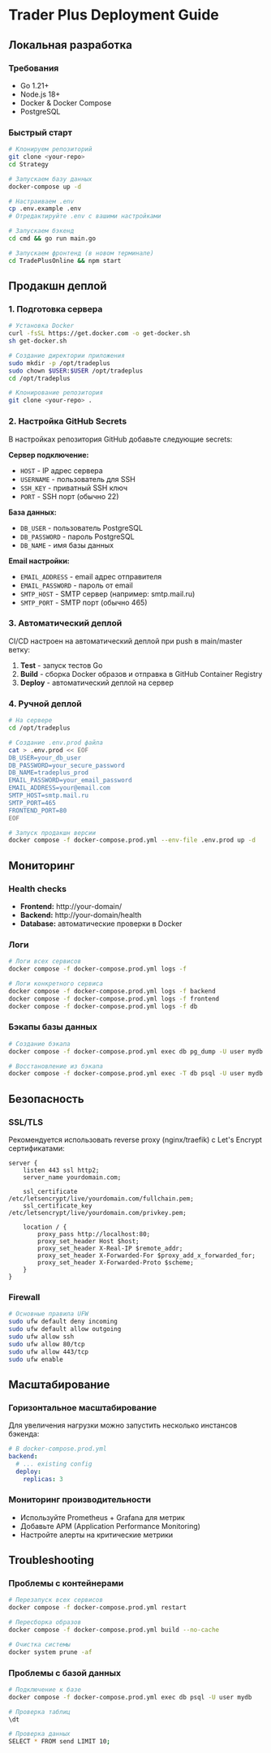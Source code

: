 # Trader Plus Deployment Guide

## Локальная разработка

### Требования
- Go 1.21+
- Node.js 18+
- Docker & Docker Compose
- PostgreSQL

### Быстрый старт
```bash
# Клонируем репозиторий
git clone <your-repo>
cd Strategy

# Запускаем базу данных
docker-compose up -d

# Настраиваем .env
cp .env.example .env
# Отредактируйте .env с вашими настройками

# Запускаем бэкенд
cd cmd && go run main.go

# Запускаем фронтенд (в новом терминале)
cd TradePlusOnline && npm start
```

## Продакшн деплой

### 1. Подготовка сервера
```bash
# Установка Docker
curl -fsSL https://get.docker.com -o get-docker.sh
sh get-docker.sh

# Создание директории приложения
sudo mkdir -p /opt/tradeplus
sudo chown $USER:$USER /opt/tradeplus
cd /opt/tradeplus

# Клонирование репозитория
git clone <your-repo> .
```

### 2. Настройка GitHub Secrets
В настройках репозитория GitHub добавьте следующие secrets:

**Сервер подключение:**
- `HOST` - IP адрес сервера
- `USERNAME` - пользователь для SSH
- `SSH_KEY` - приватный SSH ключ
- `PORT` - SSH порт (обычно 22)

**База данных:**
- `DB_USER` - пользователь PostgreSQL
- `DB_PASSWORD` - пароль PostgreSQL  
- `DB_NAME` - имя базы данных

**Email настройки:**
- `EMAIL_ADDRESS` - email адрес отправителя
- `EMAIL_PASSWORD` - пароль от email
- `SMTP_HOST` - SMTP сервер (например: smtp.mail.ru)
- `SMTP_PORT` - SMTP порт (обычно 465)

### 3. Автоматический деплой
CI/CD настроен на автоматический деплой при push в main/master ветку:

1. **Test** - запуск тестов Go
2. **Build** - сборка Docker образов и отправка в GitHub Container Registry
3. **Deploy** - автоматический деплой на сервер

### 4. Ручной деплой
```bash
# На сервере
cd /opt/tradeplus

# Создание .env.prod файла
cat > .env.prod << EOF
DB_USER=your_db_user
DB_PASSWORD=your_secure_password
DB_NAME=tradeplus_prod
EMAIL_PASSWORD=your_email_password
EMAIL_ADDRESS=your@email.com
SMTP_HOST=smtp.mail.ru
SMTP_PORT=465
FRONTEND_PORT=80
EOF

# Запуск продакшн версии
docker compose -f docker-compose.prod.yml --env-file .env.prod up -d
```

## Мониторинг

### Health checks
- **Frontend:** http://your-domain/
- **Backend:** http://your-domain/health
- **Database:** автоматические проверки в Docker

### Логи
```bash
# Логи всех сервисов
docker compose -f docker-compose.prod.yml logs -f

# Логи конкретного сервиса
docker compose -f docker-compose.prod.yml logs -f backend
docker compose -f docker-compose.prod.yml logs -f frontend
docker compose -f docker-compose.prod.yml logs -f db
```

### Бэкапы базы данных
```bash
# Создание бэкапа
docker compose -f docker-compose.prod.yml exec db pg_dump -U user mydb > backup_$(date +%Y%m%d_%H%M%S).sql

# Восстановление из бэкапа
docker compose -f docker-compose.prod.yml exec -T db psql -U user mydb < backup_file.sql
```

## Безопасность

### SSL/TLS
Рекомендуется использовать reverse proxy (nginx/traefik) с Let's Encrypt сертификатами:

```nginx
server {
    listen 443 ssl http2;
    server_name yourdomain.com;
    
    ssl_certificate /etc/letsencrypt/live/yourdomain.com/fullchain.pem;
    ssl_certificate_key /etc/letsencrypt/live/yourdomain.com/privkey.pem;
    
    location / {
        proxy_pass http://localhost:80;
        proxy_set_header Host $host;
        proxy_set_header X-Real-IP $remote_addr;
        proxy_set_header X-Forwarded-For $proxy_add_x_forwarded_for;
        proxy_set_header X-Forwarded-Proto $scheme;
    }
}
```

### Firewall
```bash
# Основные правила UFW
sudo ufw default deny incoming
sudo ufw default allow outgoing
sudo ufw allow ssh
sudo ufw allow 80/tcp
sudo ufw allow 443/tcp
sudo ufw enable
```

## Масштабирование

### Горизонтальное масштабирование
Для увеличения нагрузки можно запустить несколько инстансов бэкенда:

```yaml
# В docker-compose.prod.yml
backend:
  # ... existing config
  deploy:
    replicas: 3
```

### Мониторинг производительности
- Используйте Prometheus + Grafana для метрик
- Добавьте APM (Application Performance Monitoring)
- Настройте алерты на критические метрики

## Troubleshooting

### Проблемы с контейнерами
```bash
# Перезапуск всех сервисов
docker compose -f docker-compose.prod.yml restart

# Пересборка образов
docker compose -f docker-compose.prod.yml build --no-cache

# Очистка системы
docker system prune -af
```

### Проблемы с базой данных
```bash
# Подключение к базе
docker compose -f docker-compose.prod.yml exec db psql -U user mydb

# Проверка таблиц
\dt

# Проверка данных
SELECT * FROM send LIMIT 10;
``` 